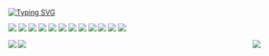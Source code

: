  [![Typing SVG](https://readme-typing-svg.demolab.com?font=Fira+Code&duration=2500&pause=1000&color=8DABF7&background=33303000&multiline=true&width=435&lines=%F0%9F%91%8BHey+Nice+to+meet+you)](https://git.io/typing-svg)


<p>
 <img src="https://img.shields.io/badge/HTML5-E34F26?style=flat-square&logo=html5&logoColor=white"></img>
 <img src="https://img.shields.io/badge/CSS3-1572B6?style=flat-square&logo=css3&logoColor=white"></img>
 <img src="https://img.shields.io/badge/Tailwind_CSS-38B2AC?style=flat-square&logo=tailwind-css&logoColor=white"></img>
 <img src="https://img.shields.io/badge/Bootstrap-563D7C?style=flat-square&logo=bootstrap&logoColor=white"></img>
 <img src="https://img.shields.io/badge/JavaScript-F7DF1E?style=flat-square&logo=javascript&logoColor=black"></img>
 <img src="https://img.shields.io/badge/React.js-0081CB?style=flat-square&logo=react&logoColor=61DAFB"></img>
 <img src="https://img.shields.io/badge/Markdown-000000?style=flat-square&logo=markdown&logoColor=white"></img>
 <img src="https://img.shields.io/badge/Python-3776AB?style=flat-square&logo=python&logoColor=white"></img>
 <img src="https://img.shields.io/badge/Vite-593D88?style=flat-square&logo=vite&logoColor=white"></img>
 <img src="https://img.shields.io/badge/Node.js-43853D?style=flat-square&logo=node.js&logoColor=white"></img>
 <img src="https://img.shields.io/badge/MySQL-005C84?style=flat-square&logo=mysql&logoColor=white"></img>
 <img src="https://img.shields.io/badge/Netlify-00C7B7?style=flat-square&logo=netlify&logoColor=black"></img>
</p>


<img align="left" src="http://github-readme-streak-stats.herokuapp.com?user=labid-al-nahiyan&theme=dark&background=000000"></img>
<img align="right" src="https://github-readme-stats.vercel.app/api?username=labid-al-nahiyan&theme=dark" ></img>

<img  src="https://github-readme-stats.vercel.app/api/top-langs/?username=labid-al-nahiyan&layout=compact&theme=dark"></img>



